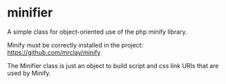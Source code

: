# minifier
A simple class for object-oriented use of the php minify library.

Minify must be correctly installed in the project:
https://github.com/mrclay/minify

The Minifier class is just an object to build script and css link URIs that are used by Minify.
